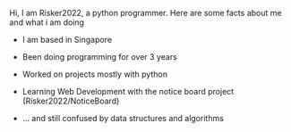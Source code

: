 Hi, I am Risker2022, a python programmer. Here are some facts about me and what i am doing

- I am based in Singapore
- Been doing programming for over 3 years
- Worked on projects mostly with python
- Learning Web Development with the notice board project (Risker2022/NoticeBoard)

- ... and still confused by data structures and algorithms
<!---
Risker2022/Risker2022 is a ✨ special ✨ repository because its `README.md` (this file) appears on your GitHub profile.
You can click the Preview link to take a look at your changes.
--->
